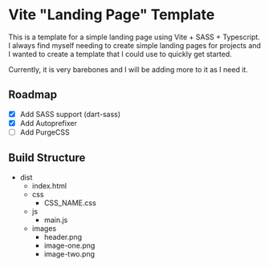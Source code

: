 # Vite "Landing Page" Template

This is a template for a simple landing page using Vite + SASS + Typescript. I always find myself needing to create simple landing pages for projects and I wanted to create a template that I could use to quickly get started.

Currently, it is very barebones and I will be adding more to it as I need it.

## Roadmap

- [x] Add SASS support (dart-sass)
- [x] Add Autoprefixer
- [ ] Add PurgeCSS

## Build Structure

- dist
  - index.html
  - css
    - CSS_NAME.css
  - js
    - main.js
  - images
    - header.png
    - image-one.png
    - image-two.png
